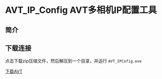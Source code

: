 # AVT_IP_Config AVT多相机IP配置工具

## 简介


## 下载连接

点击下载zip压缩文件，然后解压到一个目录，并运行 `AVT_IPCofig.exe`

[下载AVT](https://github.com/avtcn/notes/raw/master/skills/avt_ip_config/AVT_IPConfig-001.zip)
